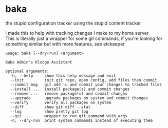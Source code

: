 # baka
the stupid configuration tracker using the stupid content tracker  
  
I made this to help with tracking changes I make to my home server  
This is literally just a wrapper for some git commands, if you're looking for something similar but with more features, see etckeeper  
```
usage: baka [--dry-run] <argument>

Baka Admin's Kludge Assistant

optional arguments:
  -h, --help     show this help message and exit
  --init         init git repo, open config, add files then commit
  --commit msg   git add -u and commit your changes to tracked files
  --install ...  install package(s) and commit changes
  --remove ...   remove package(s) and commit changes
  --upgrade      upgrade packages on system and commit changes
  --verify       verify all packages on system
  --diff         show git diff --stat
  --log          show pretty git log
  --git ...      wrapper to run git command with args
  -n, --dry-run  print system commands instead of executing them
```

